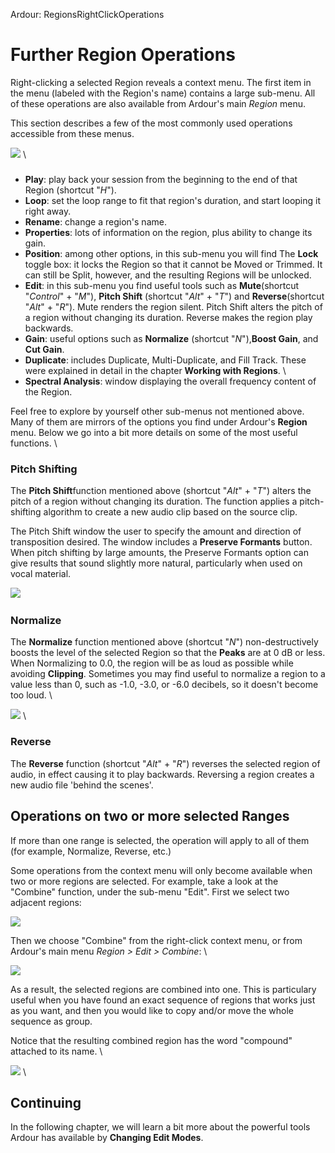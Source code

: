 Ardour: RegionsRightClickOperations

Further Region Operations
=========================

Right-clicking a selected Region reveals a context menu. The first item
in the menu (labeled with the Region's name) contains a large sub-menu.
All of these operations are also available from Ardour's main *Region*
menu.

This section describes a few of the most commonly used operations
accessible from these menus.

![](static/Ardour3_Region_Menu_1.png) \

### 

-   **Play**: play back your session from the beginning to the end of
    that Region (shortcut "*H*").
-   **Loop**: set the loop range to fit that region's duration, and
    start looping it right away.
-   **Rename**: change a region's name.
-   **Properties**: lots of information on the region, plus ability to
    change its gain.
-   **Position**: among other options, in this sub-menu you will find
    The **Lock** toggle box: it locks the Region so that it cannot be
    Moved or Trimmed. It can still be Split, however, and the resulting
    Regions will be unlocked.
-   **Edit**: in this sub-menu you find useful tools such as
    **Mute**(shortcut "*Control*" + "*M*"), **Pitch Shift** (shortcut
    "*Alt*" + "*T*") and **Reverse**(shortcut "*Alt*" + "*R*"). Mute
    renders the region silent. Pitch Shift alters the pitch of a region
    without changing its duration. Reverse makes the region play
    backwards.
-   **Gain**: useful options such as **Normalize** (shortcut
    "*N*"),**Boost Gain**, and **Cut Gain**.
-   **Duplicate**: includes Duplicate, Multi-Duplicate, and Fill Track.
    These were explained in detail in the chapter **Working with
    Regions**. \
-   **Spectral Analysis**: window displaying the overall frequency
    content of the Region.

Feel free to explore by yourself other sub-menus not mentioned above.
Many of them are mirrors of the options you find under Ardour's
**Region** menu. Below we go into a bit more details on some of the most
useful functions. \

### Pitch Shifting

The **Pitch Shift**function mentioned above (shortcut "*Alt*" + "*T*")
alters the pitch of a region without changing its duration. The function
applies a pitch-shifting algorithm to create a new audio clip based on
the source clip.

The Pitch Shift window the user to specify the amount and direction of
transposition desired. The window includes a **Preserve Formants**
button. When pitch shifting by large amounts, the Preserve Formants
option can give results that sound slightly more natural, particularly
when used on vocal material.

![](static/Ardour3_Pitch_Shift_Window.png) 

### Normalize

The **Normalize** function mentioned above (shortcut "*N*")
non-destructively boosts the level of the selected Region so that the
**Peaks** are at 0 dB or less. When Normalizing to 0.0, the region will
be as loud as possible while avoiding **Clipping**. Sometimes you may
find useful to normalize a region to a value less than 0, such as -1.0,
-3.0, or -6.0 decibels, so it doesn't become too loud. \

![](static/Ardour3_Normalize_Window.png) \

### Reverse

The **Reverse** function (shortcut "*Alt*" + "*R*") reverses the
selected region of audio, in effect causing it to play backwards.
Reversing a region creates a new audio file 'behind the scenes'.

Operations on two or more selected Ranges
-----------------------------------------

If more than one range is selected, the operation will apply to all of
them (for example, Normalize, Reverse, etc.)

Some operations from the context menu will only become available when
two or more regions are selected. For example, take a look at the
"Combine" function, under the sub-menu "Edit". First we select two
adjacent regions:

![](static/Ardour3_Region_Combine.png)

Then we choose "Combine" from the right-click context menu, or from
Ardour's main menu *Region \> Edit \> Combine*: \

![](static/Ardour3_Region_Combine_2.png)

As a result, the selected regions are combined into one. This is
particulary useful when you have found an exact sequence of regions that
works just as you want, and then you would like to copy and/or move the
whole sequence as group.

Notice that the resulting combined region has the word "compound"
attached to its name. \

![](static/Ardour3_Region_Combine_3.png) \

Continuing
----------

In the following chapter, we will learn a bit more about the powerful
tools Ardour has available by **Changing Edit Modes**.
